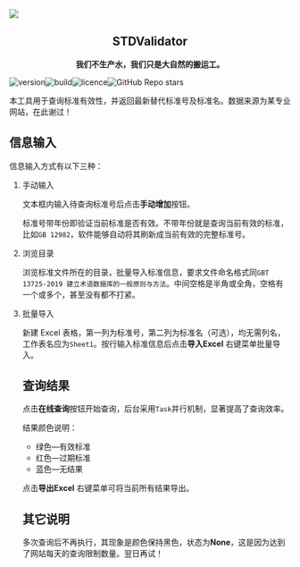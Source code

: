 <img align="center" src="./STDValidator.ico">

<h2 align="center">STDValidator</h2>

<center><b>我们不生产水，我们只是大自然的搬运工。</b></center>

![version](https://img.shields.io/badge/STDValidator-v1.1.1-orange)![build](https://img.shields.io/badge/build-passing-orange)![licence](https://img.shields.io/badge/Licence-MIT-orange)![GitHub Repo stars](https://img.shields.io/github/stars/3roman/stdvalidator)

本工具用于查询标准有效性，并返回最新替代标准号及标准名。数据来源为某专业网站，在此谢过！

## 信息输入

信息输入方式有以下三种：

1. 手动输入
   
   文本框内输入待查询标准号后点击**手动增加**按钮。
   
   标准号带年份即验证当前标准是否有效。不带年份就是查询当前有效的标准，比如`GB 12982`，软件能够自动将其刷新成当前有效的完整标准号。

2. 浏览目录
   
   浏览标准文件所在的目录，批量导入标准信息，要求文件命名格式同`GBT 13725-2019 建立术语数据库的一般原则与方法`。中间空格是半角或全角，空格有一个或多个，甚至没有都不打紧。

3. 批量导入
   
   新建 Excel 表格，第一列为标准号，第二列为标准名（可选），均无需列名，工作表名应为`Sheet1`。按行输入标准信息后点击**导入Excel** 右键菜单批量导入。
   
   ## 查询结果
   
   点击**在线查询**按钮开始查询，后台采用`Task`并行机制，显著提高了查询效率。
   
   结果颜色说明：
   
   - 绿色—有效标准
   - 红色—过期标准
   - 蓝色—无结果
   
   点击**导出Excel** 右键菜单可将当前所有结果导出。
   
   ## 其它说明
   
   多次查询后不再执行，其现象是颜色保持黑色，状态为**None**，这是因为达到了网站每天的查询限制数量。翌日再试！


